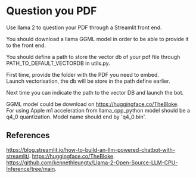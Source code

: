 # Question you PDF

Use llama 2 to question your PDF through a Streamlit front end.  

You should download a llama GGML model in order to be able to provide it to the front end.  

You should define a path to store the vector db of your pdf file through PATH_TO_DEFAULT_VECTORDB in utils.py. 

First time, provide the folder with the PDF you need to embed.  
Launch vectorisation, the db will be store in the path define earlier.  

Next time you can indicate the path to the vector DB and launch the bot.  

GGML model could be download on https://huggingface.co/TheBloke.  
For using Apple m1 acceleration from llama_cpp_python model should be a q4_0 quantization. Model name should end by 'q4_0.bin'. 

## References
https://blog.streamlit.io/how-to-build-an-llm-powered-chatbot-with-streamlit/. 
https://huggingface.co/TheBloke. 
https://github.com/kennethleungty/Llama-2-Open-Source-LLM-CPU-Inference/tree/main. 
